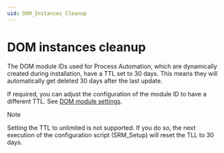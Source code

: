 ```yaml
---
uid: DOM_Instances_Cleanup
---
```


# DOM instances cleanup

The DOM module IDs used for Process Automation, which are dynamically created during installation, have a TTL set to 30 days. This means they will automatically get deleted 30 days after the last update.

If required, you can adjust the configuration of the module ID to have a different TTL. See [DOM module settings](xref:DOM_ModuleSettings).

> [!NOTE]
> Setting the TTL to unlimited is not supported. If you do so, the next execution of the configuration script (SRM_Setup) will reset the TLL to 30 days.
